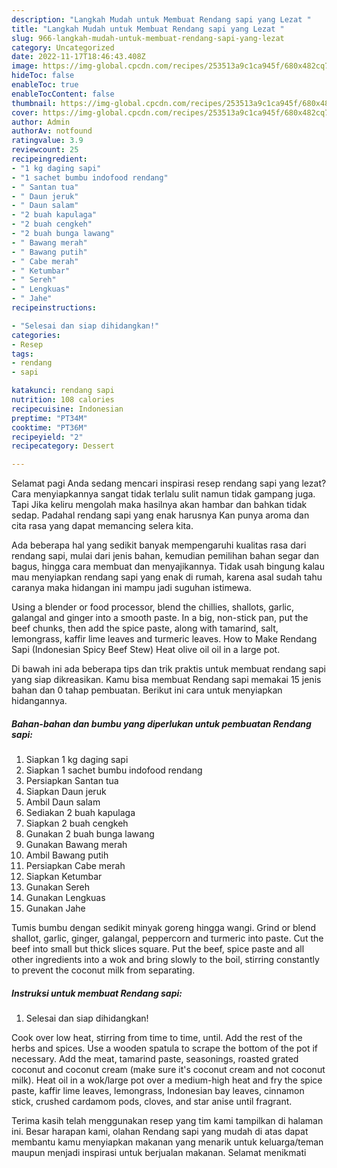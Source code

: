 ```yaml
---
description: "Langkah Mudah untuk Membuat Rendang sapi yang Lezat "
title: "Langkah Mudah untuk Membuat Rendang sapi yang Lezat "
slug: 966-langkah-mudah-untuk-membuat-rendang-sapi-yang-lezat
category: Uncategorized
date: 2022-11-17T18:46:43.408Z
image: https://img-global.cpcdn.com/recipes/253513a9c1ca945f/680x482cq70/rendang-sapi-foto-resep-utama.jpg
hideToc: false
enableToc: true
enableTocContent: false
thumbnail: https://img-global.cpcdn.com/recipes/253513a9c1ca945f/680x482cq70/rendang-sapi-foto-resep-utama.jpg
cover: https://img-global.cpcdn.com/recipes/253513a9c1ca945f/680x482cq70/rendang-sapi-foto-resep-utama.jpg
author: Admin
authorAv: notfound
ratingvalue: 3.9
reviewcount: 25
recipeingredient:
- "1 kg daging sapi"
- "1 sachet bumbu indofood rendang"
- " Santan tua"
- " Daun jeruk"
- " Daun salam"
- "2 buah kapulaga"
- "2 buah cengkeh"
- "2 buah bunga lawang"
- " Bawang merah"
- " Bawang putih"
- " Cabe merah"
- " Ketumbar"
- " Sereh"
- " Lengkuas"
- " Jahe"
recipeinstructions:

- "Selesai dan siap dihidangkan!"
categories:
- Resep
tags:
- rendang
- sapi

katakunci: rendang sapi 
nutrition: 108 calories
recipecuisine: Indonesian
preptime: "PT34M"
cooktime: "PT36M"
recipeyield: "2"
recipecategory: Dessert

---
```



Selamat pagi Anda sedang mencari inspirasi resep rendang sapi yang lezat? Cara menyiapkannya sangat tidak terlalu sulit namun tidak gampang juga. Tapi Jika keliru mengolah maka hasilnya akan hambar dan bahkan tidak sedap. Padahal rendang sapi yang enak harusnya Kan punya aroma dan cita rasa yang dapat memancing selera kita.


Ada beberapa hal yang sedikit banyak mempengaruhi kualitas rasa dari rendang sapi, mulai dari jenis bahan, kemudian pemilihan bahan segar dan bagus, hingga cara membuat dan menyajikannya. Tidak usah bingung kalau mau menyiapkan rendang sapi yang enak di rumah, karena asal sudah tahu caranya maka hidangan ini mampu jadi suguhan istimewa.

Using a blender or food processor, blend the chillies, shallots, garlic, galangal and ginger into a smooth paste. In a big, non-stick pan, put the beef chunks, then add the spice paste, along with tamarind, salt, lemongrass, kaffir lime leaves and turmeric leaves. How to Make Rendang Sapi (Indonesian Spicy Beef Stew) Heat olive oil oil in a large pot.


Di bawah ini ada beberapa tips dan trik praktis untuk membuat rendang sapi yang siap dikreasikan. Kamu bisa membuat Rendang sapi memakai 15 jenis bahan dan 0 tahap pembuatan. Berikut ini cara untuk menyiapkan hidangannya.

<!--inarticleads1-->

##### Bahan-bahan dan bumbu yang diperlukan untuk pembuatan Rendang sapi:

1. Siapkan 1 kg daging sapi
1. Siapkan 1 sachet bumbu indofood rendang
1. Persiapkan  Santan tua
1. Siapkan  Daun jeruk
1. Ambil  Daun salam
1. Sediakan 2 buah kapulaga
1. Siapkan 2 buah cengkeh
1. Gunakan 2 buah bunga lawang
1. Gunakan  Bawang merah
1. Ambil  Bawang putih
1. Persiapkan  Cabe merah
1. Siapkan  Ketumbar
1. Gunakan  Sereh
1. Gunakan  Lengkuas
1. Gunakan  Jahe


Tumis bumbu dengan sedikit minyak goreng hingga wangi. Grind or blend shallot, garlic, ginger, galangal, peppercorn and turmeric into paste. Cut the beef into small but thick slices square. Put the beef, spice paste and all other ingredients into a wok and bring slowly to the boil, stirring constantly to prevent the coconut milk from separating. 

<!--inarticleads2-->

##### Instruksi untuk membuat Rendang sapi:


1. Selesai dan siap dihidangkan!

Cook over low heat, stirring from time to time, until. Add the rest of the herbs and spices. Use a wooden spatula to scrape the bottom of the pot if necessary. Add the meat, tamarind paste, seasonings, roasted grated coconut and coconut cream (make sure it&#39;s coconut cream and not coconut milk). Heat oil in a wok/large pot over a medium-high heat and fry the spice paste, kaffir lime leaves, lemongrass, Indonesian bay leaves, cinnamon stick, crushed cardamom pods, cloves, and star anise until fragrant. 

Terima kasih telah menggunakan resep yang tim kami tampilkan di halaman ini. Besar harapan kami, olahan Rendang sapi yang mudah di atas dapat membantu kamu menyiapkan makanan yang menarik untuk keluarga/teman maupun menjadi inspirasi untuk berjualan makanan. Selamat menikmati
